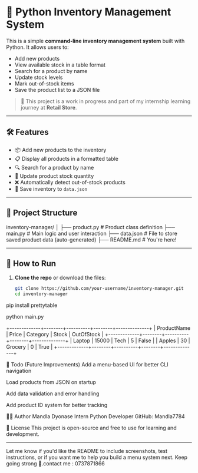 ﻿# 🧾 Python Inventory Management System

This is a simple **command-line inventory management system** built with Python. It allows users to:

- Add new products
- View available stock in a table format
- Search for a product by name
- Update stock levels
- Mark out-of-stock items
- Save the product list to a JSON file

> 🚧 This project is a work in progress and part of my internship learning journey at **Retail Store**.

---

## 🛠️ Features

- 📦 Add new products to the inventory
- 📋 Display all products in a formatted table
- 🔍 Search for a product by name
- 🧮 Update product stock quantity
- ❌ Automatically detect out-of-stock products
- 💾 Save inventory to `data.json`

---

## 📁 Project Structure

inventory-manager/
│
├── product.py # Product class definition
├── main.py # Main logic and user interaction
├── data.json # File to store saved product data (auto-generated)
├── README.md # You're here!

---

## 🧪 How to Run

1. **Clone the repo** or download the files:
   ```bash
   git clone https://github.com/your-username/inventory-manager.git
   cd inventory-manager
   ```

pip install prettytable

python main.py

+-------------+--------+----------+--------+--------------+
| ProductName | Price | Category | Stock | OutOfStock |
+-------------+--------+----------+--------+--------------+
| Laptop | 15000 | Tech | 5 | False |
| Apples | 30 | Grocery | 0 | True |
+-------------+--------+----------+--------+--------------+

📌 Todo (Future Improvements)
Add a menu-based UI for better CLI navigation

Load products from JSON on startup

Add data validation and error handling

Add product ID system for better tracking

👨‍💻 Author
Mandla Dyonase
Intern Python Developer
GitHub: Mandla7784

📜 License
This project is open-source and free to use for learning and development.

---

Let me know if you'd like the README to include screenshots, test instructions, or if you want me to help you build a menu system next. Keep going strong 💪.contact me : 0737871866
